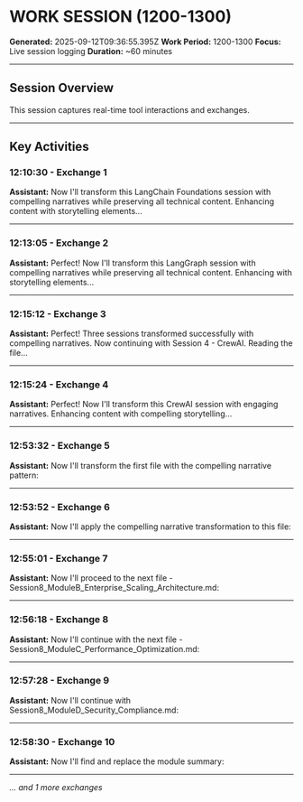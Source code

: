 # WORK SESSION (1200-1300)

**Generated:** 2025-09-12T09:36:55.395Z
**Work Period:** 1200-1300
**Focus:** Live session logging
**Duration:** ~60 minutes

---

## Session Overview

This session captures real-time tool interactions and exchanges.

---

## Key Activities

### 12:10:30 - Exchange 1

**Assistant:** Now I'll transform this LangChain Foundations session with compelling narratives while preserving all technical content. Enhancing content with storytelling elements...

---

### 12:13:05 - Exchange 2

**Assistant:** Perfect! Now I'll transform this LangGraph session with compelling narratives while preserving all technical content. Enhancing with storytelling elements...

---

### 12:15:12 - Exchange 3

**Assistant:** Perfect! Three sessions transformed successfully with compelling narratives. Now continuing with Session 4 - CrewAI. Reading the file...

---

### 12:15:24 - Exchange 4

**Assistant:** Perfect! Now I'll transform this CrewAI session with engaging narratives. Enhancing content with compelling storytelling...

---

### 12:53:32 - Exchange 5

**Assistant:** Now I'll transform the first file with the compelling narrative pattern:

---

### 12:53:52 - Exchange 6

**Assistant:** Now I'll apply the compelling narrative transformation to this file:

---

### 12:55:01 - Exchange 7

**Assistant:** Now I'll proceed to the next file - Session8_ModuleB_Enterprise_Scaling_Architecture.md:

---

### 12:56:18 - Exchange 8

**Assistant:** Now I'll continue with the next file - Session8_ModuleC_Performance_Optimization.md:

---

### 12:57:28 - Exchange 9

**Assistant:** Now I'll continue with Session8_ModuleD_Security_Compliance.md:

---

### 12:58:30 - Exchange 10

**Assistant:** Now I'll find and replace the module summary:

---

*... and 1 more exchanges*

